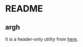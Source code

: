 README
======

## argh

It is a header-only utility from [here](https://github.com/adishavit/argh.git).
